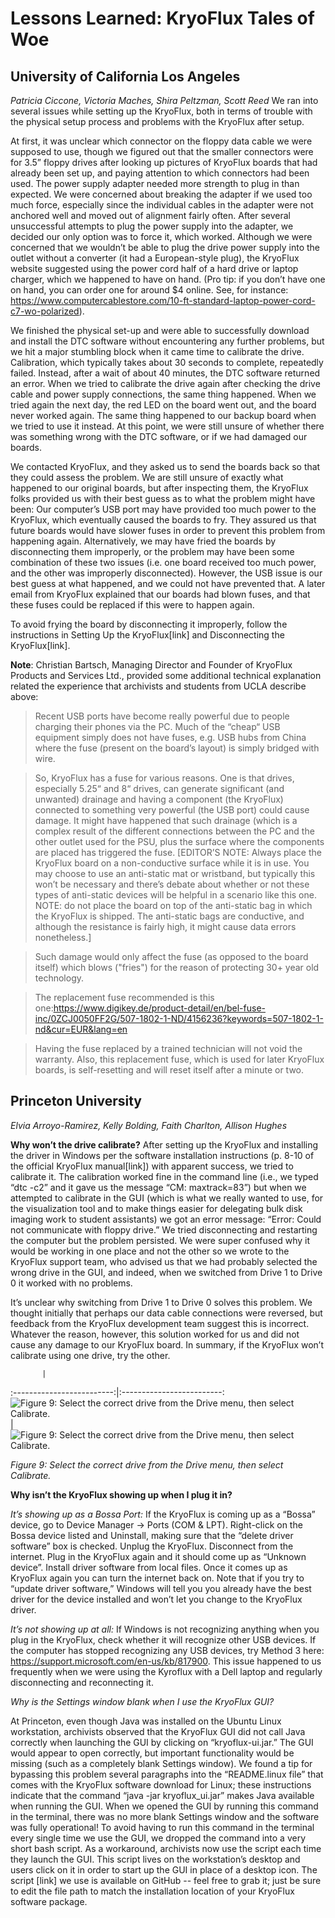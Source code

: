 # Lessons Learned: KryoFlux Tales of Woe

## University of California Los Angeles

*Patricia Ciccone, Victoria Maches, Shira Peltzman, Scott Reed*
We ran into several issues while setting up the KryoFlux, both in terms of trouble with the physical setup process and problems with the KryoFlux after setup. 

At first, it was unclear which connector on the floppy data cable we were supposed to use, though we figured out that the smaller connectors were for 3.5” floppy drives after looking up pictures of KryoFlux boards that had already been set up, and paying attention to which connectors had been used. The power supply adapter needed more strength to plug in than expected. We were concerned about breaking the adapter if we used too much force, especially since the individual cables in the adapter were not anchored well and moved out of alignment fairly often. After several unsuccessful attempts to plug the power supply into the adapter, we decided our only option was to force it, which worked. Although we were concerned that we wouldn’t be able to plug the drive power supply into the outlet without a converter (it had a European-style plug), the KryoFlux website suggested using the power cord half of a hard drive or laptop charger, which we happened to have on hand. (Pro tip: if you don’t have one on hand, you can order one for around $4 online. See, for instance: https://www.computercablestore.com/10-ft-standard-laptop-power-cord-c7-wo-polarized).

We finished the physical set-up and were able to successfully download and install the DTC software without encountering any further problems, but we hit a major stumbling block when it came time to calibrate the drive. Calibration, which typically takes about 30 seconds to complete, repeatedly failed. Instead, after a wait of about 40 minutes, the DTC software returned an error. When we tried to calibrate the drive again after checking the drive cable and power supply connections, the same thing happened. When we tried again the next day, the red LED on the board went out, and the board never worked again. The same thing happened to our backup board when we tried to use it instead. At this point, we were still unsure of whether there was something wrong with the DTC software, or if we had damaged our boards. 

We contacted KryoFlux, and they asked us to send the boards back so that they could assess the problem. We are still unsure of exactly what happened to our original boards, but after inspecting them, the KryoFlux folks provided us with their best guess as to what the problem might have been: Our computer’s USB port may have provided too much power to the KryoFlux, which eventually caused the boards to fry. They assured us that future boards would have slower fuses in order to prevent this problem from happening again. Alternatively, we may have fried the boards by disconnecting them improperly, or the problem may have been some combination of these two issues (i.e. one board received too much power, and the other was improperly disconnected). However, the USB issue is our best guess at what happened, and we could not have prevented that. A later email from KryoFlux explained that our boards had blown fuses, and that these fuses could be replaced if this were to happen again.

To avoid frying the board by disconnecting it improperly, follow the instructions in Setting Up the KryoFlux[link] and Disconnecting the KryoFlux[link].

**Note**: Christian Bartsch, Managing Director and Founder of KryoFlux Products and Services Ltd., provided some additional technical explanation related the experience that archivists and students from UCLA describe above:

> Recent USB ports have become really powerful due to people charging their phones via the PC. Much of the  “cheap“ USB equipment simply does not have fuses, e.g. USB hubs from China where the fuse (present on the board’s layout) is simply bridged with wire.
 
> So, KryoFlux has a fuse for various reasons. One is that drives, especially 5.25“ and 8“ drives, can generate significant (and unwanted) drainage and having a component (the KryoFlux) connected to something very powerful (the USB port) could cause damage. It might have happened that such drainage (which is a complex result of the different connections between the PC and the other outlet used for the PSU, plus the surface where the components are placed has triggered the fuse. [EDITOR’S NOTE: Always place the KryoFlux board on a non-conductive surface while it is in use. You may choose to use an anti-static mat or wristband, but typically this won’t be necessary and there’s debate about whether or not these types of anti-static devices will be helpful in a scenario like this one. NOTE: do not place the board on top of the anti-static bag in which the KryoFlux is shipped. The anti-static bags are conductive, and although the resistance is fairly high, it might cause data errors nonetheless.]
 
> Such damage would only affect the fuse (as opposed to the board itself) which blows ("fries") for the reason of protecting 30+ year old technology. 
 
> The replacement fuse recommended is this one:https://www.digikey.de/product-detail/en/bel-fuse-inc/0ZCJ0050FF2G/507-1802-1-ND/4156236?keywords=507-1802-1-nd&cur=EUR&lang=en
 
> Having the fuse replaced by a trained technician will not void the warranty. Also, this replacement fuse, which is used for later KryoFlux boards, is self-resetting and will reset itself after a minute or two.

## Princeton University

*Elvia Arroyo-Ramirez, Kelly Bolding, Faith Charlton, Allison Hughes*

**Why won’t the drive calibrate?**
After setting up the KryoFlux and installing the driver in Windows per the software installation instructions (p. 8-10 of the official KryoFlux manual[link]) with apparent success, we tried to calibrate it. The calibration worked fine in the command line (i.e., we typed “dtc -c2” and it gave us the message “CM: maxtrack=83”) but when we attempted to calibrate in the GUI (which is what we really wanted to use, for the visualization tool and to make things easier for delegating bulk disk imaging work to student assistants) we got an error message: “Error: Could not communicate with floppy drive.”  We tried disconnecting and restarting the computer but the problem persisted. We were super confused why it would be working in one place and not the other so we wrote to the KryoFlux support team, who advised us that we had probably selected the wrong drive in the GUI, and indeed, when we switched from Drive 1 to Drive 0 it worked with no problems.

It’s unclear why switching from Drive 1 to Drive 0 solves this problem. We thought initially that perhaps our data cable connections were reversed, but feedback from the KryoFlux development team suggest this is incorrect. Whatever the reason, however, this solution worked for us and did not cause any damage to our KryoFlux board. In summary, if the KryoFlux won’t calibrate using one drive, try the other.

           |  
:-------------------------:|:-------------------------:
![Figure 9: Select the correct drive from the Drive menu, then select Calibrate.](images/lessons-learned-figure01.PNG "Figure 9: Select the correct drive from the Drive menu, then select Calibrate.") |  ![Figure 9: Select the correct drive from the Drive menu, then select Calibrate.](images/lessons-learned-figure02.jpg "Figure 9: Select the correct drive from the Drive menu, then select Calibrate.")

*Figure 9: Select the correct drive from the Drive menu, then select Calibrate.*


**Why isn’t the KryoFlux showing up when I plug it in?**

*It’s showing up as a Bossa Port:*
If the KryoFlux is coming up as a “Bossa” device, go to Device Manager -> Ports (COM & LPT). Right-click on the Bossa device listed and Uninstall, making sure that the “delete driver software” box is checked. Unplug the KryoFlux. Disconnect from the internet. Plug in the KryoFlux again and it should come up as “Unknown device”. Install driver software from local files. Once it comes up as KryoFlux again you can turn the internet back on. Note that if you try to “update driver software,”  Windows will tell you you already have the best driver for the device installed and won’t let you change to the KryoFlux driver.

*It’s not showing up at all:*
If Windows is not recognizing anything when you plug in the KryoFlux, check whether it will recognize other USB devices. If the computer has stopped recognizing any USB devices, try Method 3 here: https://support.microsoft.com/en-us/kb/817900. This issue happened to us frequently when we were using the Kyroflux with a Dell laptop and regularly disconnecting and reconnecting it.

*Why is the Settings window blank when I use the KryoFlux GUI?*
 
At Princeton, even though Java was installed on the Ubuntu Linux workstation, archivists observed that the KryoFlux GUI did not call Java correctly when launching the GUI by clicking on “kryoflux-ui.jar.” The GUI would appear to open correctly, but important functionality would be missing (such as a completely blank Settings window). We found a tip for bypassing this problem several paragraphs into the “README.linux file” that comes with the KryoFlux software download for Linux; these instructions indicate that the command “java -jar kryoflux_ui.jar” makes Java available when running the GUI. When we opened the GUI by running this command in the terminal, there was no more blank Settings window and the software was fully operational! To avoid having to run this command in the terminal every single time we use the GUI, we dropped the command into a very short bash script. As a workaround, archivists now use the script each time they launch the GUI. This script lives on the workstation’s desktop and users click on it in order to start up the GUI in place of a desktop icon. The script [link] we use is available on GitHub -- feel free to grab it; just be sure to edit the file path to match the installation location of your KryoFlux software package.
